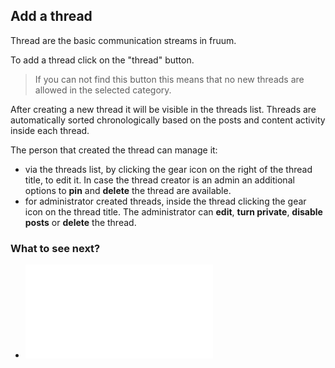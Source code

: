 
## Add a thread

Thread are the basic communication streams in fruum.

To add a thread click on the "thread" button.

> If you can not find this button this means that no new threads are allowed in the selected category.

After creating a new thread it will be visible in the threads list. Threads are automatically sorted chronologically based on the posts and content activity inside each thread.

The person that created the thread can manage it:

 - via the threads list, by clicking the gear icon on the right of the thread title, to edit it. In case the thread creator is an admin an additional options to **pin** and **delete** the thread are available.
 - for administrator created threads, inside the thread clicking the gear icon on the thread title. The administrator can **edit**, **turn private**, **disable posts** or **delete** the thread.

### What to see next?

 - ![Copy a link, watch a thread, report and manage a post](copy-a-link-watch-a-thread-report-and-manage-a-post.md)
